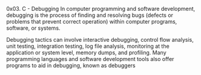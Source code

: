0x03. C - Debugging
In computer programming and software development, debugging is the process of finding and resolving bugs (defects or problems that prevent correct operation) within computer programs, software, or systems.



Debugging tactics can involve interactive debugging, control flow analysis, unit testing, integration testing, log file analysis, monitoring at the application or system level, memory dumps, and profiling. Many programming languages and software development tools also offer programs to aid in debugging, known as debuggers
